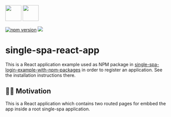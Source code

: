 <p float="left">
  <img src="https://single-spa.js.org/img/logo-white-bgblue.svg" width="50" height="50">
  <img src="https://img.favpng.com/4/1/17/react-javascript-vue-js-logo-png-favpng-T97hHj5T2UsnURsbZ0PB5Mi3c.jpg" width="50" height="50">
</p>

[![npm version](https://img.shields.io/npm/v/single-spa-react-app.svg?style=flat-square)](https://www.npmjs.org/package/single-spa-react-app)
[![](https://data.jsdelivr.com/v1/package/npm/single-spa-react-app/badge)](https://www.jsdelivr.com/package/npm/single-spa-react-app)

# single-spa-react-app

This is a React application example used as NPM package in [single-spa-login-example-with-npm-packages](https://github.com/jualoppaz/single-spa-login-example-with-npm-packages) in order to register an application. See the installation instructions there.

## ✍🏻 Motivation

This is a React application which contains two routed pages for embbed the app inside a root single-spa application.
